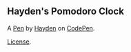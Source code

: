Hayden's Pomodoro Clock
-----------------------


A [Pen](https://codepen.io/hbreedlove/pen/rQpzJW) by [Hayden](https://codepen.io/hbreedlove) on [CodePen](https://codepen.io).

[License](https://codepen.io/hbreedlove/pen/rQpzJW/license).